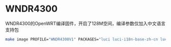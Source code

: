 # WNDR4300
WNDR4300的OpenWRT编译固件，开启了128M空间，编译参数仅加入中文语言支持包
```bash
make image PROFILE="WNDR4300V1" PACKAGES="luci luci-i18n-base-zh-cn luci-i18n-firewall-zh-cn"
```

